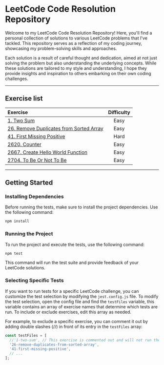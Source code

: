 # LeetCode Code Resolution Repository

Welcome to my LeetCode Code Resolution Repository! Here, you'll find a personal collection of solutions to various LeetCode problems that I've tackled. This repository serves as a reflection of my coding journey, showcasing my problem-solving skills and approaches.

Each solution is a result of careful thought and dedication, aimed at not just solving the problem but also understanding the underlying concepts. While these solutions are tailored to my style and understanding, I hope they provide insights and inspiration to others embarking on their own coding challenges.

---
## Exercise list
| Exercise                                                                                                                                   | Difficulty |
| :---                                                                                                                                       | :---: |
| [1. Two Sum](https://github.com/devmatsu/leetcode/tree/main/exercises/1-two-sum)                                                           | Easy |
| [26. Remove Duplicates from Sorted Array](https://github.com/devmatsu/leetcode/tree/main/exercises/26-remove-duplicates-from-sorted-array) | Easy |
| [41. First Missing Positive](https://github.com/devmatsu/leetcode/tree/main/exercises/41-first-missing-positive)                           | Hard |
| [2620. Counter](https://github.com/devmatsu/leetcode/tree/main/exercises/2620-counter)                                                     | Easy |
| [2667. Create Hello World Function](https://github.com/devmatsu/leetcode/tree/main/exercises/2667-create-hello-world-function)             | Easy |
| [2704. To Be Or Not To Be](https://github.com/devmatsu/leetcode/tree/main/exercises/2704-to-be-or-not-to-be)                               | Easy |


---
## Getting Started

### Installing Dependencies

Before running the tests, make sure to install the project dependencies. Use the following command:

```bash
npm install
```

### Running the Project

To run the project and execute the tests, use the following command:

```bash
npm test
```

This command will run the test suite and provide feedback of your LeetCode solutions.

### Selecting Specific Tests
If you want to run tests for a specific LeetCode challenge, you can customize the test selection by modifying the `jest.config.js` file. To modify the test selection, open the config file and find the `testFiles` variable, this variable contains an array of exercise names that determine which tests are run. To include or exclude exercises, edit this array as needed.

For example, to exclude a specific exercise, you can comment it out by adding double slashes (//) in front of its entry in the `testFiles` array:
````js
const testFiles = [
  //'1-two-sum', // This exercise is commented out and will not run the tests.
  '26-remove-duplicates-from-sorted-array', 
  '41-first-missing-positive',
  // ...
];
````
